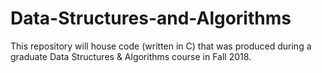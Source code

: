 # Data-Structures-and-Algorithms
This repository will house code (written in C) that was produced during a graduate Data Structures &amp; Algorithms course in Fall 2018.
